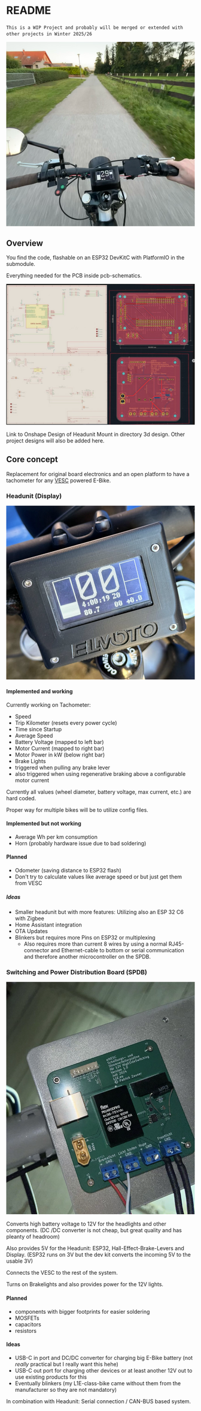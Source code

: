 # README

`This is a WIP Project and probably will be merged or extended with other projects in Winter 2025/26`

![Summer 2024](ride.png)

## Overview

You find the code, flashable on an ESP32 DevKitC with PlatformIO in the submodule.

Everything needed for the PCB inside pcb-schematics.

![pcb-schematics](PCB-overview-and-schematic.png)

Link to Onshape Design of Headunit Mount in directory 3d design.
Other project designs will also be added here.

## Core concept

Replacement for original board electronics and an open platform to have a tachometer for any [VESC](https://vesc-project.com/) powered E-Bike.


### Headunit (Display)

![Tachometer in current housing](tachometer-updated-3d-design.png)

#### Implemented and working
Currently working on Tachometer:
- Speed
- Trip Kilometer (resets every power cycle)
- Time since Startup
- Average Speed
- Battery Voltage (mapped to left bar)
- Motor Current (mapped to right bar)
- Motor Power in kW (below right bar)
- Brake Lights
 - triggered when pulling any brake lever
 - also triggered when using regenerative braking above a configurable motor current

Currently all values (wheel diameter, battery voltage, max current, etc.) are hard coded.

Proper way for multiple bikes will be to utilize config files.

#### Implemented but not working
- Average Wh per km consumption
- Horn (probably hardware issue due to bad soldering)

#### Planned
- Odometer (saving distance to ESP32 flash)
- Don't try to calculate values like average speed or  but just get them from VESC

##### Ideas
- Smaller headunit but with more features: Utilizing also an ESP 32 C6 with Zigbee
 - Home Assistant integration
- OTA Updates
- Blinkers but requires more Pins on ESP32 or multiplexing
  - Also requires more than current 8 wires by using a normal RJ45-connector and Ethernet-cable to bottom or serial communication and therefore another microcontroller on the SPDB.

### Switching and Power Distribution Board (SPDB)

![Switching and Power Distribution](SPDB.png)

Converts high battery voltage to 12V for the headlights and other components. (DC
/DC converter is not cheap, but great quality and has pleanty of headroom)

Also provides 5V for the Headunit: ESP32, Hall-Effect-Brake-Levers and Display. (ESP32 runs on 3V but the dev kit converts the incoming 5V to the usable 3V)

Connects the VESC to the rest of the system.

Turns on Brakelights and also provides power for the 12V lights.

#### Planned
- components with bigger footprints for easier soldering
 - MOSFETs
 - capacitors
 - resistors

#### Ideas

- USB-C in port and DC/DC converter for charging big E-Bike battery (not _really_ practical but I really want this hehe)
- USB-C out port for charging other devices or at least another 12V out to use existing products for this
- Eventually blinkers (my L1E-class-bike came without them from the manufacturer so they are not mandatory)

In combination with Headunit: Serial connection / CAN-BUS based system.
